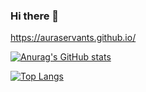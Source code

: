 ### Hi there 👋
https://auraservants.github.io/

[![Anurag's GitHub stats](https://github-readme-stats.vercel.app/api?username=auraservants)](https://github.com/anuraghazra/github-readme-stats)

[![Top Langs](https://github-readme-stats.vercel.app/api/top-langs/?username=auraservants&layout=compact)](https://github.com/anuraghazra/github-readme-stats)

<!--
**auraservants/auraservants** is a ✨ _special_ ✨ repository because its `README.md` (this file) appears on your GitHub profile.

Here are some ideas to get you started:

- 🔭 I’m currently working on ...
- 🌱 I’m currently learning ...
- 👯 I’m looking to collaborate on ...
- 🤔 I’m looking for help with ...
- 💬 Ask me about ...
- 📫 How to reach me: ...
- 😄 Pronouns: ...
- ⚡ Fun fact: ...
-->
